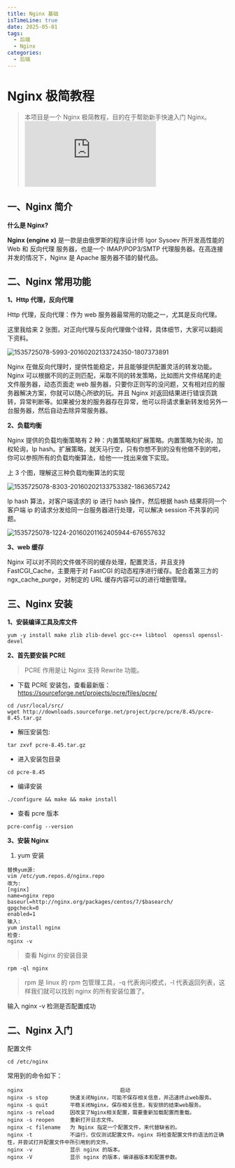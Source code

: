```yaml
---
title: Nginx 基础
isTimeLine: true
date: 2025-05-01
tags:
  - 后端
  - Nginx
categories:
  - 后端
---
```


# Nginx 极简教程

> 本项目是一个 Nginx 极简教程，目的在于帮助新手快速入门 Nginx。
> ![随机图片](http://api.nmb.show/xiaojiejie1.php)

## 一、Nginx 简介

**什么是 Nginx?**

**Nginx (engine x)** 是一款是由俄罗斯的程序设计师 Igor Sysoev 所开发高性能的 Web 和 反向代理 服务器，也是一个 IMAP/POP3/SMTP 代理服务器。在高连接并发的情况下，Nginx 是 Apache 服务器不错的替代品。

## 二、Nginx 常用功能

**1、Http 代理，反向代理**

Http 代理，反向代理：作为 web 服务器最常用的功能之一，尤其是反向代理。

这里我给来 2 张图，对正向代理与反向代理做个诠释，具体细节，大家可以翻阅下资料。

![1535725078-5993-20160202133724350-1807373891](https://cdn.jsdelivr.net/gh/WTxiaomage/imgsbed/posts/1535725078-5993-20160202133724350-1807373891.jpg)

Nginx 在做反向代理时，提供性能稳定，并且能够提供配置灵活的转发功能。Nginx 可以根据不同的正则匹配，采取不同的转发策略，比如图片文件结尾的走文件服务器，动态页面走 web 服务器，只要你正则写的没问题，又有相对应的服务器解决方案，你就可以随心所欲的玩。并且 Nginx 对返回结果进行错误页跳转，异常判断等。如果被分发的服务器存在异常，他可以将请求重新转发给另外一台服务器，然后自动去除异常服务器。

**2、负载均衡**

Nginx 提供的负载均衡策略有 2 种：内置策略和扩展策略。内置策略为轮询，加权轮询，Ip hash。扩展策略，就天马行空，只有你想不到的没有他做不到的啦，你可以参照所有的负载均衡算法，给他一一找出来做下实现。

上 3 个图，理解这三种负载均衡算法的实现

![1535725078-8303-20160202133753382-1863657242](https://cdn.jsdelivr.net/gh/WTxiaomage/imgsbed/posts/1535725078-8303-20160202133753382-1863657242-20211127180817411.jpg)

Ip hash 算法，对客户端请求的 ip 进行 hash 操作，然后根据 hash 结果将同一个客户端 ip 的请求分发给同一台服务器进行处理，可以解决 session 不共享的问题。

![1535725078-1224-20160201162405944-676557632](https://cdn.jsdelivr.net/gh/WTxiaomage/imgsbed/posts/1535725078-1224-20160201162405944-676557632.jpg)

**3、web 缓存**

Nginx 可以对不同的文件做不同的缓存处理，配置灵活，并且支持 FastCGI_Cache，主要用于对 FastCGI 的动态程序进行缓存。配合着第三方的 ngx_cache_purge，对制定的 URL 缓存内容可以的进行增删管理。

## 三、Nginx 安装

**1、安装编译工具及库文件**

```
yum -y install make zlib zlib-devel gcc-c++ libtool  openssl openssl-devel
```

**2、首先要安装 PCRE**

> PCRE 作用是让 Nginx 支持 Rewrite 功能。

- 下载 PCRE 安装包，查看最新版： https://sourceforge.net/projects/pcre/files/pcre/

```
cd /usr/local/src/
wget http://downloads.sourceforge.net/project/pcre/pcre/8.45/pcre-8.45.tar.gz
```

- 解压安装包:

```
tar zxvf pcre-8.45.tar.gz
```

- 进入安装包目录

```
cd pcre-8.45
```

- 编译安装

```
./configure && make && make install
```

- 查看 pcre 版本

```
pcre-config --version
```

**3、安装 Nginx**

1. yum 安装

```
替换yum源:
vim /etc/yum.repos.d/nginx.repo
改为:
[nginx]
name=nginx repo
baseurl=http://nginx.org/packages/centos/7/$basearch/
gpgcheck=0
enabled=1
输入:
yum install nginx
检查:
nginx -v
```

> 查看 Nginx 的安装目录

```
rpm -ql nginx
```

> rpm 是 linux 的 rpm 包管理工具，-q 代表询问模式，-l 代表返回列表，这样我们就可以找到 nginx 的所有安装位置了。

输入 nginx -v 检测是否配置成功

## 二、Nginx 入门

配置文件

```
cd /etc/nginx
```

常用到的命令如下：

```batch
nginx								启动
nginx -s stop       快速关闭Nginx，可能不保存相关信息，并迅速终止web服务。
nginx -s quit       平稳关闭Nginx，保存相关信息，有安排的结束web服务。
nginx -s reload     因改变了Nginx相关配置，需要重新加载配置而重载。
nginx -s reopen     重新打开日志文件。
nginx -c filename   为 Nginx 指定一个配置文件，来代替缺省的。
nginx -t            不运行，仅仅测试配置文件。nginx 将检查配置文件的语法的正确性，并尝试打开配置文件中所引用到的文件。
nginx -v            显示 nginx 的版本。
nginx -V            显示 nginx 的版本，编译器版本和配置参数。
```
